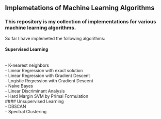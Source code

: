 ## Implemetations of Machine Learning Algorithms
### This repository is my collection of implementations for various machine learning algorithms.
So far I have implemeted the following algorithms:
<br>
#### Supervised Learning
<br>
    - K-nearest neighbors
<br>
    - Linear Regression with exact solution
<br>
    - Linear Regression with Gradient Descent
<br>
    - Logistic Regression with Gradient Descent
<br>
    - Naive Bayes
<br>
    - Linear Discriminant Analysis
<br>
    - Hard Margin SVM by Primal Formulation
<br>
#### Unsupervised Learning
<br>
    - DBSCAN
 <br>
    - Spectral Clustering
    
   
